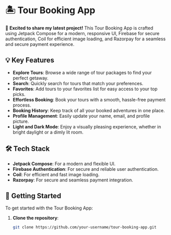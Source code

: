 # 🏝️ Tour Booking App

🚀 **Excited to share my latest project!** This Tour Booking App is crafted using Jetpack Compose for a modern, responsive UI, Firebase for secure authentication, Coil for efficient image loading, and Razorpay for a seamless and secure payment experience.

## 💡 Key Features

- **Explore Tours**: Browse a wide range of tour packages to find your perfect getaway.
- **Search**: Quickly search for tours that match your preferences.
- **Favorites**: Add tours to your favorites list for easy access to your top picks.
- **Effortless Booking**: Book your tours with a smooth, hassle-free payment process.
- **Booking History**: Keep track of all your booked adventures in one place.
- **Profile Management**: Easily update your name, email, and profile picture.
- **Light and Dark Mode**: Enjoy a visually pleasing experience, whether in bright daylight or a dimly lit room.

## 🛠️ Tech Stack

- **Jetpack Compose**: For a modern and flexible UI.
- **Firebase Authentication**: For secure and reliable user authentication.
- **Coil**: For efficient and fast image loading.
- **Razorpay**: For secure and seamless payment integration.

## 🚀 Getting Started

To get started with the Tour Booking App:

1. **Clone the repository**:
   ```bash
   git clone https://github.com/your-username/tour-booking-app.git
